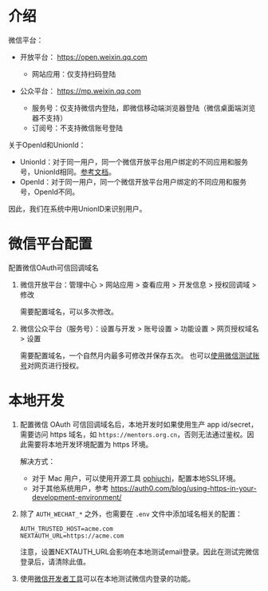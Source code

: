 # 介绍

微信平台：

- 开放平台： https://open.weixin.qq.com
  - 网站应用：仅支持扫码登陆

- 公众平台： https://mp.weixin.qq.com
  - 服务号：仅支持微信内登陆，即微信移动端浏览器登陆（微信桌面端浏览器不支持）
  - 订阅号：不支持微信账号登陆

关于OpenId和UnionId：

- UnionId：对于同一用户，同一个微信开放平台用户绑定的不同应用和服务号，UnionId相同。[参考文档](https://developers.weixin.qq.com/miniprogram/dev/framework/open-ability/union-id.html)。
- OpenId：对于同一用户，同一个微信开放平台用户绑定的不同应用和服务号，OpenId不同。

因此，我们在系统中用UnionID来识别用户。

# 微信平台配置

配置微信OAuth可信回调域名

1. 微信开放平台：管理中心 > 网站应用 > 查看应用 > 开发信息 > 授权回调域 > 修改

   需要配置域名，可以多次修改。

2. 微信公众平台（服务号）：设置与开发 > 账号设置 > 功能设置 > 网页授权域名 > 设置

   需要配置域名，一个自然月内最多可修改并保存五次。
也可以[使用微信测试账号](https://cloud.tencent.com/developer/article/1703167)对网页进行授权。

# 本地开发

1. 配置微信 OAuth 可信回调域名后，本地开发时如果使用生产 app id/secret，需要访问 https 域名，如 `https://mentors.org.cn`，否则无法通过鉴权。因此需要将本地开发环境配置为 https 环境。

   解决方式：

   - 对于 Mac 用户，可以使用开源工具 [ophiuchi](https://www.ophiuchi.dev/)，配置本地SSL环境。
   - 对于其他系统用户，参考 https://auth0.com/blog/using-https-in-your-development-environment/

2. 除了 `AUTH_WECHAT_*` 之外，也需要在 `.env` 文件中添加域名相关的配置：

   ```
   AUTH_TRUSTED_HOST=acme.com
   NEXTAUTH_URL=https://acme.com
   ```

   注意，设置NEXTAUTH_URL会影响在本地测试email登录。因此在测试完微信登录后，请清除此值。

3. 使用[微信开发者工具](https://developers.weixin.qq.com/miniprogram/dev/devtools/download.html)可以在本地测试微信内登录的功能。
